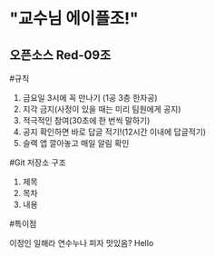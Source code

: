 "교수님 에이플조!"
============
오픈소스 Red-09조
------------
#규칙
1. 금요일 3시에 꼭 만나기 (1공 3층 한자공)
2. 지각 금지(사정이 있을 때는 미리 팀원에게 공지)
3. 적극적인 참여(30초에 한 번씩 말하기)
4. 공지 확인하면 바로 답글 적기!(12시간 이내에 답글적기)
5. 슬랙 앱 깔아놓고 매일 알림 확인

#Git 저장소 구조
1. 제목
2. 목차
3. 내용

#특이점

이정인 일해라
연수누나 피자 맛있음?
Hello
